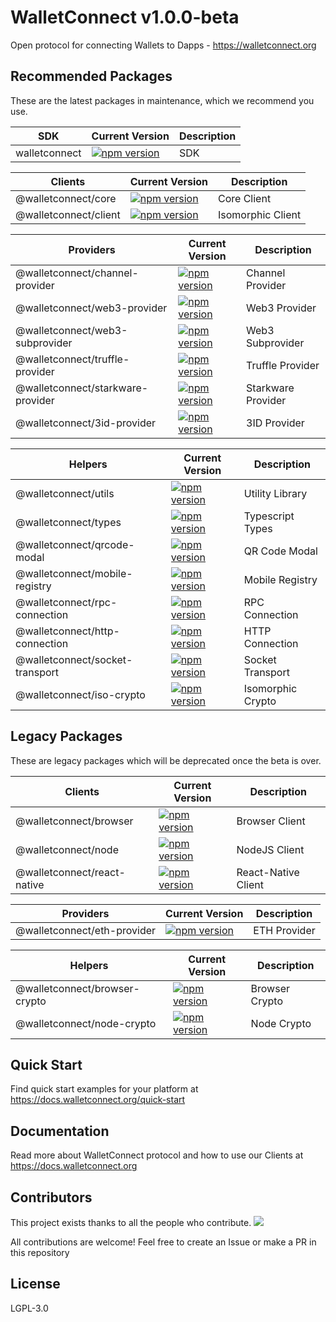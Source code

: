 # WalletConnect v1.0.0-beta

Open protocol for connecting Wallets to Dapps - https://walletconnect.org

## Recommended Packages

These are the latest packages in maintenance, which we recommend you use.

| SDK           | Current Version                                                                                      | Description |
| ------------- | ---------------------------------------------------------------------------------------------------- | ----------- |
| walletconnect | [![npm version](https://badge.fury.io/js/walletconnect.svg)](https://badge.fury.io/js/walletconnect) | SDK         |

| Clients               | Current Version                                                                                                              | Description       |
| --------------------- | ---------------------------------------------------------------------------------------------------------------------------- | ----------------- |
| @walletconnect/core   | [![npm version](https://badge.fury.io/js/%40walletconnect%2Fcore.svg)](https://badge.fury.io/js/%40walletconnect%2Fcore)     | Core Client       |
| @walletconnect/client | [![npm version](https://badge.fury.io/js/%40walletconnect%2Fclient.svg)](https://badge.fury.io/js/%40walletconnect%2Fclient) | Isomorphic Client |

| Providers                         | Current Version                                                                                                                                      | Description        |
| --------------------------------- | ---------------------------------------------------------------------------------------------------------------------------------------------------- | ------------------ |
| @walletconnect/channel-provider   | [![npm version](https://badge.fury.io/js/%40walletconnect%2Fchannel-provider.svg)](https://badge.fury.io/js/%40walletconnect%2Fchannel-provider)     | Channel Provider   |
| @walletconnect/web3-provider      | [![npm version](https://badge.fury.io/js/%40walletconnect%2Fweb3-provider.svg)](https://badge.fury.io/js/%40walletconnect%2Fweb3-provider)           | Web3 Provider      |
| @walletconnect/web3-subprovider   | [![npm version](https://badge.fury.io/js/%40walletconnect%2Fweb3-subprovider.svg)](https://badge.fury.io/js/%40walletconnect%2Fweb3-subprovider)     | Web3 Subprovider   |
| @walletconnect/truffle-provider   | [![npm version](https://badge.fury.io/js/%40walletconnect%2Ftruffle-provider.svg)](https://badge.fury.io/js/%40walletconnect%2Ftruffle-provider)     | Truffle Provider   |
| @walletconnect/starkware-provider | [![npm version](https://badge.fury.io/js/%40walletconnect%2Fstarkware-provider.svg)](https://badge.fury.io/js/%40walletconnect%2Fstarkware-provider) | Starkware Provider |
| @walletconnect/3id-provider       | [![npm version](https://badge.fury.io/js/%40walletconnect%2F3id-provider.svg)](https://badge.fury.io/js/%40walletconnect%2F3id-provider)             | 3ID Provider       |

| Helpers                         | Current Version                                                                                                                                  | Description       |
| ------------------------------- | ------------------------------------------------------------------------------------------------------------------------------------------------ | ----------------- |
| @walletconnect/utils            | [![npm version](https://badge.fury.io/js/%40walletconnect%2Futils.svg)](https://badge.fury.io/js/%40walletconnect%2Futils)                       | Utility Library   |
| @walletconnect/types            | [![npm version](https://badge.fury.io/js/%40walletconnect%2Ftypes.svg)](https://badge.fury.io/js/%40walletconnect%2Ftypes)                       | Typescript Types  |
| @walletconnect/qrcode-modal     | [![npm version](https://badge.fury.io/js/%40walletconnect%2Fqrcode-modal.svg)](https://badge.fury.io/js/%40walletconnect%2Fqrcode-modal)         | QR Code Modal     |
| @walletconnect/mobile-registry  | [![npm version](https://badge.fury.io/js/%40walletconnect%2Fmobile-registry.svg)](https://badge.fury.io/js/%40walletconnect%2Fmobile-registry)   | Mobile Registry   |
| @walletconnect/rpc-connection   | [![npm version](https://badge.fury.io/js/%40walletconnect%2Frpc-connection.svg)](https://badge.fury.io/js/%40walletconnect%2Frpc-connection)     | RPC Connection    |
| @walletconnect/http-connection  | [![npm version](https://badge.fury.io/js/%40walletconnect%2Fhttp-connection.svg)](https://badge.fury.io/js/%40walletconnect%2Fhttp-connection)   | HTTP Connection   |
| @walletconnect/socket-transport | [![npm version](https://badge.fury.io/js/%40walletconnect%2Fsocket-transport.svg)](https://badge.fury.io/js/%40walletconnect%2Fsocket-transport) | Socket Transport  |
| @walletconnect/iso-crypto       | [![npm version](https://badge.fury.io/js/%40walletconnect%2Fiso-crypto.svg)](https://badge.fury.io/js/%40walletconnect%2Fiso-crypto)             | Isomorphic Crypto |

## Legacy Packages

These are legacy packages which will be deprecated once the beta is over.

| Clients                     | Current Version                                                                                                                          | Description         |
| --------------------------- | ---------------------------------------------------------------------------------------------------------------------------------------- | ------------------- |
| @walletconnect/browser      | [![npm version](https://badge.fury.io/js/%40walletconnect%2Fbrowser.svg)](https://badge.fury.io/js/%40walletconnect%2Fbrowser)           | Browser Client      |
| @walletconnect/node         | [![npm version](https://badge.fury.io/js/%40walletconnect%2Fnode.svg)](https://badge.fury.io/js/%40walletconnect%2Fnode)                 | NodeJS Client       |
| @walletconnect/react-native | [![npm version](https://badge.fury.io/js/%40walletconnect%2Freact-native.svg)](https://badge.fury.io/js/%40walletconnect%2Freact-native) | React-Native Client |

| Providers                   | Current Version                                                                                                                          | Description  |
| --------------------------- | ---------------------------------------------------------------------------------------------------------------------------------------- | ------------ |
| @walletconnect/eth-provider | [![npm version](https://badge.fury.io/js/%40walletconnect%2Feth-provider.svg)](https://badge.fury.io/js/%40walletconnect%2Feth-provider) | ETH Provider |

| Helpers                       | Current Version                                                                                                                              | Description    |
| ----------------------------- | -------------------------------------------------------------------------------------------------------------------------------------------- | -------------- |
| @walletconnect/browser-crypto | [![npm version](https://badge.fury.io/js/%40walletconnect%2Fbrowser-crypto.svg)](https://badge.fury.io/js/%40walletconnect%2Fbrowser-crypto) | Browser Crypto |
| @walletconnect/node-crypto    | [![npm version](https://badge.fury.io/js/%40walletconnect%2Fnode-crypto.svg)](https://badge.fury.io/js/%40walletconnect%2Fnode-crypto)       | Node Crypto    |

## Quick Start

Find quick start examples for your platform at https://docs.walletconnect.org/quick-start

## Documentation

Read more about WalletConnect protocol and how to use our Clients at https://docs.walletconnect.org

## Contributors

This project exists thanks to all the people who contribute.
<a href="https://github.com/WalletConnect/walletconnect-monorepo/graphs/contributors"><img src="https://opencollective.com/walletconnect/contributors.svg?width=890&button=false" /></a>

All contributions are welcome! Feel free to create an Issue or make a PR in this repository

## License

LGPL-3.0

